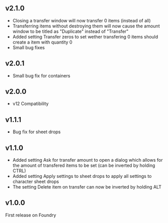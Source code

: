 ## v2.1.0
- Closing a transfer window will now transfer 0 items (instead of all)
- Transferring items without destroying them will now cause the amount window to be titled as "Duplicate" instead of "Transfer"
- Added setting Transfer zeros to set wether transfering 0 items should create a item with quantity 0
- Small bug fixes

## v2.0.1
- Small bug fix for containers

## v2.0.0
- v12 Compatibility

## v1.1.1
- Bug fix for sheet drops

## v1.1.0
- Added setting Ask for transfer amount to open a dialog which allows for the amount of transfered items to be set (can be inverted by holding CTRL)
- Added setting Apply settings to sheet drops to apply all settings to character sheet drops
- The setting Delete item on transfer can now be inverted by holding ALT

## v1.0.0
First release on Foundry
